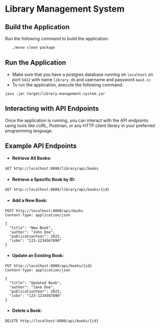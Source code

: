 # Library Management System

## Build the Application

Run the following command to build the application:

```bash
   ./mvnw clean package
```

## Run the Application
- Make sure that you have a postgres database running on `localhost` on port `5432` with name `library_db` and
username and password `maid.cc`
- To run the application, execute the following command:
```
java -jar target/library-management-system.jar
```
## Interacting with API Endpoints
Once the application is running, you can interact with the API endpoints using tools like cURL, Postman, or any HTTP client library in your preferred programming language.

## Example API Endpoints
- #### Retrieve All Books:
```
GET http://localhost:8080/library/api/books
```
- #### Retrieve a Specific Book by ID:
```
GET http://localhost:8080/library/api/books/{id}
```
- #### Add a New Book:
```
POST http://localhost:8080/api/books
Content-Type: application/json

{
  "title": "New Book",
  "author": "John Doe",
  "publicationYear": 2022,
  "isbn": "123-1234567890"
}
```
- #### Update an Existing Book:
```
PUT http://localhost:8080/api/books/{id}
Content-Type: application/json

{
  "title": "Updated Book",
  "author": "Jane Doe",
  "publicationYear": 2023,
  "isbn": "123-1234567890"
}
```
- #### Delete a Book:
```
DELETE http://localhost:8080/api/books/{id}
```










